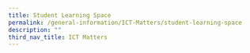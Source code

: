 ```yaml
---
title: Student Learning Space
permalink: /general-information/ICT-Matters/student-learning-space
description: ""
third_nav_title: ICT Matters
---
```

